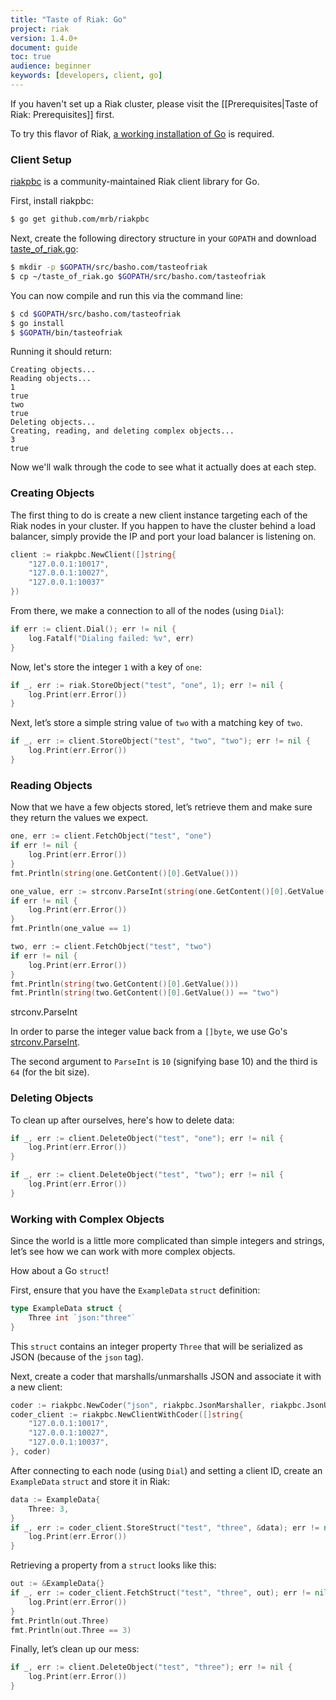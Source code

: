 ```yaml
---
title: "Taste of Riak: Go"
project: riak
version: 1.4.0+
document: guide
toc: true
audience: beginner
keywords: [developers, client, go]
---
```


If you haven't set up a Riak cluster, please visit the [[Prerequisites|Taste
of Riak: Prerequisites]] first.

To try this flavor of Riak, [a working installation of Go](http://golang.org/doc/install) is required.

### Client Setup

[riakpbc](https://github.com/mrb/riakpbc) is a community-maintained Riak
client library for Go.

First, install riakpbc:

```bash
$ go get github.com/mrb/riakpbc
```

Next, create the following directory structure in your `GOPATH` and download [taste_of_riak.go](https://github.com/basho/basho_docs/raw/master/source/data/taste_of_riak.go):

```bash
$ mkdir -p $GOPATH/src/basho.com/tasteofriak
$ cp ~/taste_of_riak.go $GOPATH/src/basho.com/tasteofriak
```

You can now compile and run this via the command line:

```bash
$ cd $GOPATH/src/basho.com/tasteofriak
$ go install
$ $GOPATH/bin/tasteofriak
```

Running it should return:

```
Creating objects...
Reading objects...
1
true
two
true
Deleting objects...
Creating, reading, and deleting complex objects...
3
true
```

Now we'll walk through the code to see what it actually does at each step.

### Creating Objects

The first thing to do is create a new client instance targeting each of the
Riak nodes in your cluster. If you happen to have the cluster behind a load
balancer, simply provide the IP and port your load balancer is listening on.

```go
client := riakpbc.NewClient([]string{
    "127.0.0.1:10017",
    "127.0.0.1:10027",
    "127.0.0.1:10037"
})
```

From there, we make a connection to all of the nodes (using `Dial`):

```go
if err := client.Dial(); err != nil {
    log.Fatalf("Dialing failed: %v", err)
}
```

Now, let's store the integer `1` with a key of `one`:

```go
if _, err := riak.StoreObject("test", "one", 1); err != nil {
    log.Print(err.Error())
}
```

Next, let’s store a simple string value of `two` with a matching key of `two`.

```go
if _, err := client.StoreObject("test", "two", "two"); err != nil {
    log.Print(err.Error())
}
```

### Reading Objects

Now that we have a few objects stored, let’s retrieve them and make sure they
return the values we expect.

```go
one, err := client.FetchObject("test", "one")
if err != nil {
    log.Print(err.Error())
}
fmt.Println(string(one.GetContent()[0].GetValue()))

one_value, err := strconv.ParseInt(string(one.GetContent()[0].GetValue()), 10, 64)
if err != nil {
    log.Print(err.Error())
}
fmt.Println(one_value == 1)

two, err := client.FetchObject("test", "two")
if err != nil {
    log.Print(err.Error())
}
fmt.Println(string(two.GetContent()[0].GetValue()))
fmt.Println(string(two.GetContent()[0].GetValue()) == "two")
```

<div class="note">
<div class="title">strconv.ParseInt</div>

In order to parse the integer value back from a `[]byte`, we use Go's
[strconv.ParseInt](http://golang.org/pkg/strconv/#ParseInt).

The second argument to `ParseInt` is `10` (signifying base 10) and the third
is `64` (for the bit size).

</div>

### Deleting Objects

To clean up after ourselves, here's how to delete data:

```go
if _, err := client.DeleteObject("test", "one"); err != nil {
    log.Print(err.Error())
}

if _, err := client.DeleteObject("test", "two"); err != nil {
    log.Print(err.Error())
}
```

### Working with Complex Objects

Since the world is a little more complicated than simple integers and strings,
let’s see how we can work with more complex objects.

How about a Go `struct`!

First, ensure that you have the `ExampleData` `struct` definition:

```go
type ExampleData struct {
    Three int `json:"three"`
}
```

This `struct` contains an integer property `Three` that will be serialized as
JSON (because of the `json` tag).

Next, create a coder that marshalls/unmarshalls JSON and associate it with a
new client:

```go
coder := riakpbc.NewCoder("json", riakpbc.JsonMarshaller, riakpbc.JsonUnmarshaller)
coder_client := riakpbc.NewClientWithCoder([]string{
    "127.0.0.1:10017",
    "127.0.0.1:10027",
    "127.0.0.1:10037",
}, coder)
```

After connecting to each node (using `Dial`) and setting a client ID, create
an `ExampleData` `struct` and store it in Riak:

```go
data := ExampleData{
    Three: 3,
}
if _, err := coder_client.StoreStruct("test", "three", &data); err != nil {
    log.Print(err.Error())
}
```

Retrieving a property from a `struct` looks like this:

```go
out := &ExampleData{}
if _, err := coder_client.FetchStruct("test", "three", out); err != nil {
    log.Print(err.Error())
}
fmt.Println(out.Three)
fmt.Println(out.Three == 3)
```

Finally, let’s clean up our mess:

```go
if _, err := client.DeleteObject("test", "three"); err != nil {
    log.Print(err.Error())
}
```
